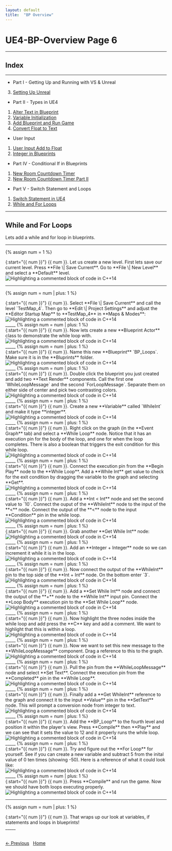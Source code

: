 ```yaml
---
layout: default
title:  "BP Overview"
---
```


# UE4-BP-Overview Page 6
_____ 

## Index
_____ 

* Part I - Getting Up and Running with VS & Unreal
3. [Setting Up Unreal](UE4-BP-Overview-1.html#setting-up-unreal)

* Part II - Types in UE4
1. [Alter Text in Blueprint](UE4-BP-Overview-2.html#alter-text-in-blueprint)
2. [Variable Initialization](UE4-BP-Overview-2.html#variable-initialization)
3. [Add Blueprint and Run Game](UE4-BP-Overview-2.html#add-blueprint-and-run-game)
4. [Convert Float to Text](UE4-BP-Overview-2.html#convert-float-to-text)

* User Input
1. [User Input Add to Float](UE4-BP-Overview-3.html#user-input-add-to-float)
2.  [Integer in Blueprints](UE4-BP-Overview-3.html#integer-in-blueprints)

* Part IV - Conditional If in Blueprints
1. [New Room Countdown Timer](UE4-BP-Overview-3.html#new-room-countdown-timer)
2. [New Room Countdown Timer Part II](UE4-BP-Overview-4.html#new-room-countdown-timer-part-ii)

* Part V - Switch Statement and Loops
1. [Switch Statement in UE4](UE4-BP-Overview-5.html#switch-statement-in-ue4)
2. [While and For Loops](UE4-BP-Overview-6.html#while-and-for-loops)

_____ 


## While and For Loops
Lets add a while and for loop in blueprints.

_____ 

{% assign num = 1 %}
<div class = "row">
<div class="col-12 col-lg-4 col align-self-center">
<div markdown = "1">
{:start="{{ num }}"}
{{ num }}. Let us create a new level.  First lets save our current level.  Press **File \| Save Current**.  Go to **File \| New Level** and select a **Default** level. 
</div>
</div>
<div class="col-12 col-lg-8">
<img src="images/CreateFourthLevel.jpg"  class= "img-fluid"  alt="Highlighting a commented block of code in C++14">  
</div>
</div>

_____ 

{% assign num = num | plus: 1 %}
<div class = "row">
<div class="col-12 col-lg-4 col align-self-center">
<div markdown = "1">
{:start="{{ num }}"}
{{ num }}. Select **File \| Save Current** and call the level `TestMap_4`.  Then go to **Edit \| Project Settings** and adjust the **Editor Startup Map** to **TestMap_4** in **Maps & Modes**:
</div>
</div>
<div class="col-12 col-lg-8">
<img src="images/SetRoom4ToDefault.jpg"  class= "img-fluid"  alt="Highlighting a commented block of code in C++14">  
</div>
</div>
_____ 
{% assign num = num | plus: 1 %}
<div class = "row">
<div class="col-12 col-lg-4 col align-self-center">
<div markdown = "1">
{:start="{{ num }}"}
{{ num }}. Now lets create a new **Blueprint Actor** class to demonstrate the while loop with.
</div>
</div>
<div class="col-12 col-lg-8">
<img src="images/NewBPActorClass4.jpg"  class= "img-fluid"  alt="Highlighting a commented block of code in C++14">  
</div>
</div>
_____ 
{% assign num = num | plus: 1 %}
<div class = "row">
<div class="col-12 col-lg-4 col align-self-center">
<div markdown = "1">
{:start="{{ num }}"}
{{ num }}. Name this new **Blueprint** `BP_Loops`.  Make sure it is in the **Bluprints** folder.
</div>
</div>
<div class="col-12 col-lg-8">
<img src="images/NameItBPLoops.jpg"  class= "img-fluid"  alt="Highlighting a commented block of code in C++14">  
</div>
</div>
_____ 
{% assign num = num | plus: 1 %}
<div class = "row">
<div class="col-12 col-lg-4 col align-self-center">
<div markdown = "1">
{:start="{{ num }}"}
{{ num }}. Double click the blueprint you just created and add two **Text Render** components.  Call the first one `WhileLoopMessage` and the second `ForLoopMessage`.  Separate them on either side of center and pick two contrasting colors.
</div>
</div>
<div class="col-12 col-lg-8">
<img src="images/TwoTextRnderComponents.jpg"  class= "img-fluid"  alt="Highlighting a commented block of code in C++14">  
</div>
</div>
_____ 
{% assign num = num | plus: 1 %}
<div class = "row">
<div class="col-12 col-lg-4 col align-self-center">
<div markdown = "1">
{:start="{{ num }}"}
{{ num }}. Create a new **Variable** called `WhileInt` and make it type **integer**.
</div>
</div>
<div class="col-12 col-lg-8">
<img src="images/WhileIntVar.jpg"  class= "img-fluid"  alt="Highlighting a commented block of code in C++14">  
</div>
</div>
_____ 
{% assign num = num | plus: 1 %}
<div class = "row">
<div class="col-12 col-lg-4 col align-self-center">
<div markdown = "1">
{:start="{{ num }}"}
{{ num }}. Right click on the graph (in the **Event Graph** tab) and select a **While Loop** node.  Notice that it has an execution pin for the body of the loop, and one for when the loop completes.  There is also a boolean that triggers the exit condition for this while loop.
</div>
</div>
<div class="col-12 col-lg-8">
<img src="images/AddWhileLoop.jpg"  class= "img-fluid"  alt="Highlighting a commented block of code in C++14">  
</div>
</div>
_____ 
{% assign num = num | plus: 1 %}
<div class = "row">
<div class="col-12 col-lg-4 col align-self-center">
<div markdown = "1">
{:start="{{ num }}"}
{{ num }}. Connect the execution pin from the **Begin Play** node to the **While Loop**. Add a **While Int** get value to check for the exit condition by dragging the variable to the graph and selecting **Get**.
</div>
</div>
<div class="col-12 col-lg-8">
<img src="images/AddGetWhileInt.jpg"  class= "img-fluid"  alt="Highlighting a commented block of code in C++14">  
</div>
</div>
_____ 
{% assign num = num | plus: 1 %}
<div class = "row">
<div class="col-12 col-lg-4 col align-self-center">
<div markdown = "1">
{:start="{{ num }}"}
{{ num }}. Add a **Int < Int** node and set the second value to `10`.  Connect the ouput of the **WhileInt** node to the input of the **<** node.   Connect the output of the **<** node to the input **Condition** pin in the while loop.
</div>
</div>
<div class="col-12 col-lg-8">
<img src="images/WhileLessThanTen.jpg"  class= "img-fluid"  alt="Highlighting a commented block of code in C++14">  
</div>
</div>
_____ 
{% assign num = num | plus: 1 %}
<div class = "row">
<div class="col-12 col-lg-4 col align-self-center">
<div markdown = "1">
{:start="{{ num }}"}
{{ num }}. Grab another **Get While Int** node:
</div>
</div>
<div class="col-12 col-lg-8">
<img src="images/GetSecondWhileInt.jpg"  class= "img-fluid"  alt="Highlighting a commented block of code in C++14">  
</div>
</div>
_____ 
{% assign num = num | plus: 1 %}
<div class = "row">
<div class="col-12 col-lg-4 col align-self-center">
<div markdown = "1">
{:start="{{ num }}"}
{{ num }}. Add an **Integer + Integer** node so we can increment it while it is in the loop.
</div>
</div>
<div class="col-12 col-lg-8">
<img src="images/AddIntPlusIntNodeForWhile.jpg"  class= "img-fluid"  alt="Highlighting a commented block of code in C++14">  
</div>
</div>
_____ 
{% assign num = num | plus: 1 %}
<div class = "row">
<div class="col-12 col-lg-4 col align-self-center">
<div markdown = "1">
{:start="{{ num }}"}
{{ num }}. Now connect the output of the **WhileInt** pin to the top side of the **Int + Int** node.  On the bottom enter `3`.  
</div>
</div>
<div class="col-12 col-lg-8">
<img src="images/AddThreeInWhile.jpg"  class= "img-fluid"  alt="Highlighting a commented block of code in C++14">  
</div>
</div>
_____ 
{% assign num = num | plus: 1 %}
<div class = "row">
<div class="col-12 col-lg-4 col align-self-center">
<div markdown = "1">
{:start="{{ num }}"}
{{ num }}. Add a **Set While Int** node and connect the output of the **+** node to the **While Int** input pin.  Connect the **Loop Body** execution pin to the **Set While Loop** node.
</div>
</div>
<div class="col-12 col-lg-8">
<img src="images/SetWhileIntInLoop.jpg"  class= "img-fluid"  alt="Highlighting a commented block of code in C++14">  
</div>
</div>
_____ 
{% assign num = num | plus: 1 %}
<div class = "row">
<div class="col-12 col-lg-4 col align-self-center">
<div markdown = "1">
{:start="{{ num }}"}
{{ num }}. Now highlight the three nodes inside the while loop and add press the **C** key and add a comment.  We want to highlight that this is within a loop.
</div>
</div>
<div class="col-12 col-lg-8">
<img src="images/AddComment.jpg"  class= "img-fluid"  alt="Highlighting a commented block of code in C++14">  
</div>
</div>
_____ 
{% assign num = num | plus: 1 %}
<div class = "row">
<div class="col-12 col-lg-4 col align-self-center">
<div markdown = "1">
{:start="{{ num }}"}
{{ num }}. Now we want to set this new message to the **WhileLoopMessage** component.  Drag a reference to this to the graph.
</div>
</div>
<div class="col-12 col-lg-8">
<img src="images/WhileLoopMessage.jpg"  class= "img-fluid"  alt="Highlighting a commented block of code in C++14">  
</div>
</div>
_____ 
{% assign num = num | plus: 1 %}
<div class = "row">
<div class="col-12 col-lg-4 col align-self-center">
<div markdown = "1">
{:start="{{ num }}"}
{{ num }}. Pull the pin from the **WhileLoopMessage** node and select **Set Text**.  Connect the execution pin from the **Completed** pin in the **While Loop**.
</div>
</div>
<div class="col-12 col-lg-8">
<img src="images/CompleteWhileLoopMessage.jpg"  class= "img-fluid"  alt="Highlighting a commented block of code in C++14">  
</div>
</div>
_____ 
{% assign num = num | plus: 1 %}
<div class = "row">
<div class="col-12 col-lg-4 col align-self-center">
<div markdown = "1">
{:start="{{ num }}"}
{{ num }}. Finally add a **Get WhileInt** reference to the graph and connect it to the input **Value** pin in the **SetText** node.  This will prompt a conversion node from integer to text.
</div>
</div>
<div class="col-12 col-lg-8">
<img src="images/SetValueAfterWhileLoop.jpg"  class= "img-fluid"  alt="Highlighting a commented block of code in C++14">  
</div>
</div>
_____ 
{% assign num = num | plus: 1 %}
<div class = "row">
<div class="col-12 col-lg-4 col align-self-center">
<div markdown = "1">
{:start="{{ num }}"}
{{ num }}. Add the **BP_Loop** to the fourth level and position it within the player's view.  Press **Compile** then **Play** and we can see that it sets the value to 12 and it properly runs the while loop.
</div>
</div>
<div class="col-12 col-lg-8">
<img src="images/AddBPLoopAndRun.jpg"  class= "img-fluid"  alt="Highlighting a commented block of code in C++14">  
</div>
</div>
_____ 
{% assign num = num | plus: 1 %}
<div class = "row">
<div class="col-12 col-lg-4 col align-self-center">
<div markdown = "1">
{:start="{{ num }}"}
{{ num }}. Try and figure out the **For Loop** for yourself.  See if you can create a new variable and subtract 5 from the inital value of 0 ten times (showing -50).  Here is a reference of what it could look like:
</div>
</div>
<div class="col-12 col-lg-8">
<img src="images/ForLoopBP.jpg"  class= "img-fluid"  alt="Highlighting a commented block of code in C++14">  
</div>
</div>
_____ 
{% assign num = num | plus: 1 %}
<div class = "row">
<div class="col-12 col-lg-4 col align-self-center">
<div markdown = "1">
{:start="{{ num }}"}
{{ num }}. Press **Compile** and run the game. Now we should have both loops executing properly.
</div>
</div>
<div class="col-12 col-lg-8">
<img src="images/TwoLoopsRunning .jpg"  class= "img-fluid"  alt="Highlighting a commented block of code in C++14">  
</div>
</div>

_____ 
{% assign num = num | plus: 1 %}
<div class = "row">
<div class="col-12  col align-self-center">
<div markdown = "1">
{:start="{{ num }}"}
{{ num }}. That wraps up our look at variables, if statements and loops in blueprints!
</div>
</div>
</div>
_____ 
<br><br>

[<- Previous](UE4-BP-Overview-5.html)&nbsp;&nbsp;&nbsp;[Home](../index.html)&nbsp;&nbsp;&nbsp; 
<br />  
<br />  
<br />  

